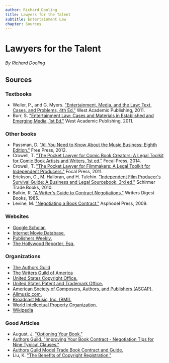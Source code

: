 ```yaml
---
author: Richard Dooling
title: Lawyers for the Talent
subtitle: Entertainment Law
chapter: Sources
---
```


# Lawyers for the Talent

###### By Richard Dooling

## Sources

### Textbooks

* Weiler, P., and G. Myers. ["Entertainment, Media, and the Law: Text, Cases, and Problems, 4th Ed."][Entertainment] West Academic Publishing, 2011.
* Burr, S. ["Entertainment Law: Cases and Materials in Established and Emerging Media, 1st Ed."][Burr] West Academic Publishing, 2011.

### Other books

* Passman, D. ["All You Need to Know About the Music Business: Eighth Edition."][Passman] Free Press, 2012.
* Crowell, T. ["The Pocket Lawyer for Comic Book Creators: A Legal Toolkit for Comic Book Artists and Writers, 1st ed."][Comic] Focal Press, 2014.
* Crowell, T. ["The Pocket Lawyer for Filmmakers: A Legal Toolkit for Independent Producers."][Pocket] Focal Press, 2011.
* Erickson, G., M. Halloran, and H. Tulchin. ["Independent Film Producer's Survival Guide: A Business and Legal Sourcebook, 3rd ed."][Independent] Schirmer Trade Books, 2010.
* Balkin, R. ["A Writer's Guide to Contract Negotiations."][Balkin] Writers Digest Books, 1985.
* Levine, M. ["Negotiating a Book Contract."][Levine] Asphodel Press, 2009.

### Websites

* [Google Scholar.][Google]
* [Internet Movie Database.][imdb]
* [Publishers Weekly.][Pub]
* [The Hollywood Reporter, Esq.][THR]

### Organizations

* [The Authors Guild](https://www.authorsguild.org/)
* [The Writers Guild of America](http://www.wga.org/)
* [United States Copyright Office.][USCO]
* [United States Patent and Trademark Office.][USPTO]
* [American Society of Composers, Authors, and Publishers (ASCAP).][ASCAP]
* [Allmusic.com.][Allmusic]
* [Broadcast Music, Inc. (BMI).][BMI]
* [World Intellectual Property Organization.][WIPO]
* [Wikipedia][Wiki]

### Good Articles

* August, J. ["Optioning Your Book."][August]
* [Authors Guild. "Improving Your Book Contract - Negotiation Tips for Nine Typical Clauses."][Improving]
* [Authors Guild Model Trade Book Contract and Guide.][Model]
* Liu, K. ["The Benefits of Copyright Registration."][Liu]


[Allmusic]: http://allmusic.com
[ASCAP]: www.ascap.com 
[August]: http://johnaugust.com/2003/optioning-your-book
[Balkin]: http://www.amazon.com/Negotiations-Negotiating-Profitable-Contracts-Agreements-/dp/0898793602/inscape-20
[BMI]: www.bmi.com
[Burr]: http://www.amazon.com/gp/product/0314184058/
[Comic]: http://www.amazon.com/Pocket-Lawyer-Comic-Book-Creators/dp/0415661803
[Entertainment]: http://www.amazon.com/Entertainment-Media-Law-Problems-American/dp/0314907440
[Google]: http://scholar.google.com/
[imdb]: http://www.imdb.com/
[Improving]: http://www.authorsguild.org/services/legal-services/improving-your-book-contract/
[Independent]: http://www.amazon.com/Independent-Film-Producers-Survival-Guide/dp/0825637236
[Levine]: http://www.amazon.com/Negotiating-Book-Contract-Authors-Lawyers/dp/1559213833/inscape-20
[Liu]: http://www.sfwa.org/2013/02/the-benefits-of-copyright-registration/
[Model]: https://www.authorsguild.org/member-benefits/legal-services/model-book-contract/
[Passman]: http://www.amazon.com/Independent-Film-Producers-Survival-Guide/dp/0825637236
[Pocket]: http://www.amazon.com/The-Pocket-Lawyer-Filmmakers-Independent/dp/0240813189
[Pub]: http://www.publishersweekly.com/
[THR]: http://www.hollywoodreporter.com/blogs/thr-esq
[USCO]: http://www.copyright.gov/
[USPTO]: http://www.uspto.gov/
[Wiki]: http://en.wikipedia.org/
[WIPO]: http://www.wipo.int/

